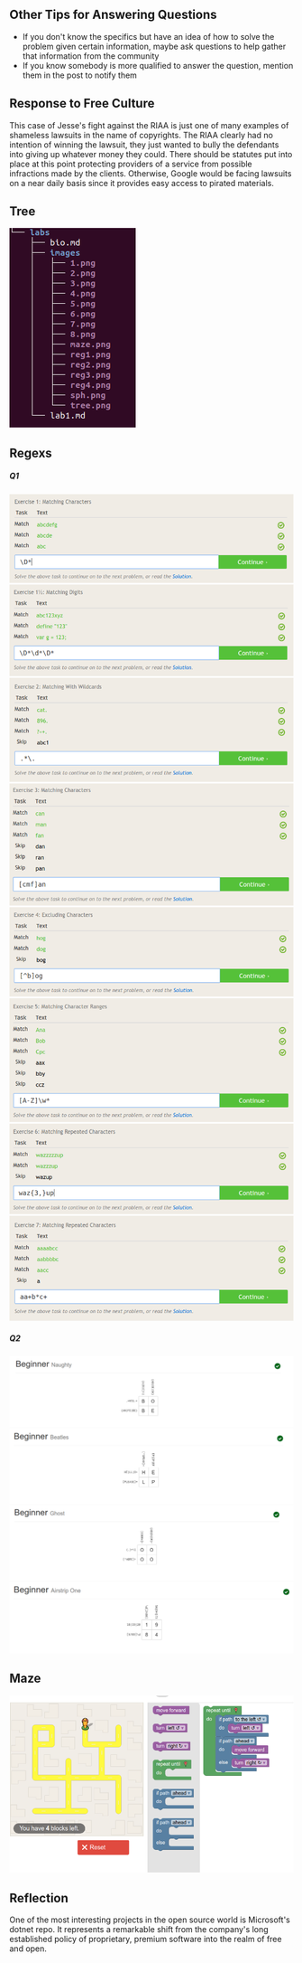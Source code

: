 ## Other Tips for Answering Questions
- If you don't know the specifics but have an idea of how to solve the problem given certain information, maybe ask questions to help gather that information from the community
- If you know somebody is more qualified to answer the question, mention them in the post to notify them

## Response to Free Culture
This case of Jesse's fight against the RIAA is just one of many examples of shameless lawsuits in the name of copyrights. The RIAA clearly had no intention of winning the lawsuit, they just wanted to bully the defendants into giving up whatever money they could. There should be statutes put into place at this point protecting providers of a service from possible infractions made by the clients. Otherwise, Google would be facing lawsuits on a near daily basis since it provides easy access to pirated materials.

## Tree
![asdf](images/tree.png)

## Regexs
##### Q1
![1](images/1.png)
![2](images/2.png)
![3](images/3.png)
![4](images/4.png)
![5](images/5.png)
![6](images/6.png)
![7](images/7.png)
![8](images/8.png)

##### Q2
![reg1](images/reg1.png)
![reg2](images/reg2.png)
![reg3](images/reg3.png)
![reg4](images/reg4.png)


## Maze
![Maze](images/maze.png)

## Reflection

One of the most interesting projects in the open source world is Microsoft's dotnet repo.
It represents a remarkable shift from the company's long established policy of proprietary,
premium software into the realm of free and open.
